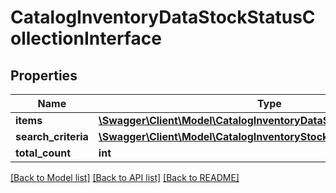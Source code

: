 # CatalogInventoryDataStockStatusCollectionInterface

## Properties
Name | Type | Description | Notes
------------ | ------------- | ------------- | -------------
**items** | [**\Swagger\Client\Model\CatalogInventoryDataStockStatusInterface[]**](CatalogInventoryDataStockStatusInterface.md) | Items | 
**search_criteria** | [**\Swagger\Client\Model\CatalogInventoryStockStatusCriteriaInterface**](CatalogInventoryStockStatusCriteriaInterface.md) |  | 
**total_count** | **int** | Total count. | 

[[Back to Model list]](../README.md#documentation-for-models) [[Back to API list]](../README.md#documentation-for-api-endpoints) [[Back to README]](../README.md)


